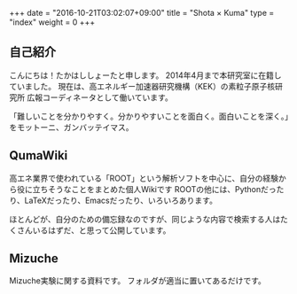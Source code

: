 +++
date = "2016-10-21T03:02:07+09:00"
title = "Shota × Kuma"
type = "index"
weight = 0
+++

## 自己紹介

こんにちは！たかはししょーたと申します。
2014年4月まで本研究室に在籍していました。
現在は、高エネルギー加速器研究機構（KEK）の素粒子原子核研究所 広報コーディネータとして働いています。

「難しいことを分かりやすく。分かりやすいことを面白く。面白いことを深く。」をモットーニ、ガンバッテイマス。


## QumaWiki

高エネ業界で使われている「ROOT」という解析ソフトを中心に、自分の経験から役に立ちそうなことをまとめた個人Wikiです
ROOTの他には、Pythonだったり、LaTeXだったり、Emacsだったり、いろいろあります。

ほとんどが、自分のための備忘録なのですが、同じような内容で検索する人はたくさんいるはずだ、と思って公開しています。

## Mizuche

Mizuche実験に関する資料です。
フォルダが適当に置いてあるだけです。
